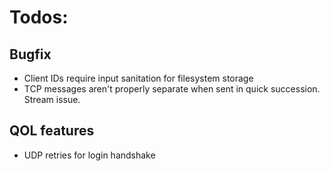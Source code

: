 # Todos:



## Bugfix

- Client IDs require input sanitation for filesystem storage
- TCP messages aren't properly separate when sent in quick succession. Stream issue. 

## QOL features

- UDP retries for login handshake

